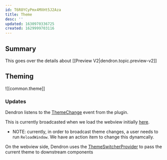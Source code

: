 ```yaml
---
id: T6R8YCyPmx4MXHt5J2Aza
title: Theme
desc: ''
updated: 1630970336725
created: 1629999703116
---
```


## Summary
This goes over the details about [[Preview V2|dendron.topic.preview-v2]]

## Theming
![[common.theme]]


### Updates
Dendron listens to the [ThemeChange](https://github.com/dendronhq/dendron/blob/master/packages/dendron-next-server/pages/_app.tsx) event from the plugin.

This is currently broadcasted when we load the webview initially [here](https://github.com/dendronhq/dendron/blob/master/packages/plugin-core/src/views/utils.ts). 

- NOTE: currently, in order to broadcast theme changes, a user needs to run `ReloadWindow`. We have an action item to change this dynamcally. 

On the webview side, Dendron uses the [ThemeSwitcherProvider](https://github.com/dendronhq/dendron/blob/master/packages/dendron-next-server/pages/_app.tsx) to pass the current theme to downstream components
